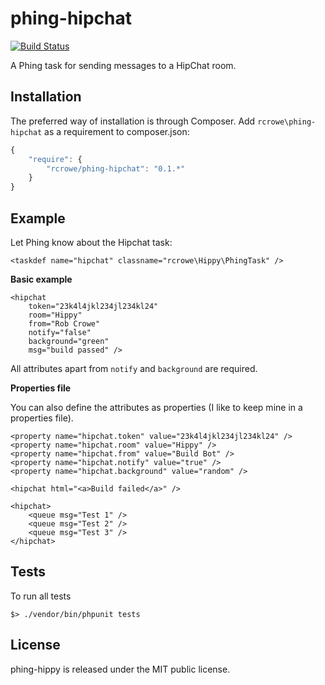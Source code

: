 phing-hipchat
=============

[![Build Status](https://secure.travis-ci.org/rcrowe/phing-hipchat.png)](http://travis-ci.org/rcrowe/phing-hipchat)

A Phing task for sending messages to a HipChat room.

Installation
------------

The preferred way of installation is through Composer. Add `rcrowe\phing-hipchat` as a requirement to composer.json:

```javascript
{
    "require": {
        "rcrowe/phing-hipchat": "0.1.*"
    }
}
```

Example
-------

Let Phing know about the Hipchat task:

	<taskdef name="hipchat" classname="rcrowe\Hippy\PhingTask" />

**Basic example**

	<hipchat
    	token="23k4l4jkl234jl234kl24"
	    room="Hippy"
    	from="Rob Crowe"
	    notify="false"
    	background="green"
	    msg="build passed" />

All attributes apart from `notify` and `background` are required.

**Properties file**

You can also define the attributes as properties (I like to keep mine in a properties file).

	<property name="hipchat.token" value="23k4l4jkl234jl234kl24" />
	<property name="hipchat.room" value="Hippy" />
	<property name="hipchat.from" value="Build Bot" />
	<property name="hipchat.notify" value="true" />
	<property name="hipchat.background" value="random" />

	<hipchat html="<a>Build failed</a>" />

	<hipchat>
    	<queue msg="Test 1" />
	    <queue msg="Test 2" />
    	<queue msg="Test 3" />
	</hipchat>

Tests
-----

To run all tests

    $> ./vendor/bin/phpunit tests

License
-------

phing-hippy is released under the MIT public license.
